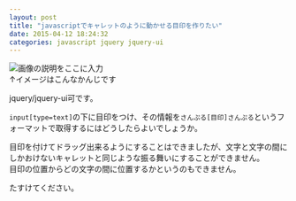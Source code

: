 ```yaml
---
layout: post
title: "javascriptでキャレットのように動かせる目印を作りたい"
date: 2015-04-12 18:24:32
categories: javascript jquery jquery-ui
---
```

<p><img src="https://i.stack.imgur.com/2gQxQ.png" alt="画像の説明をここに入力"><br>
↑イメージはこんなかんじです</p>

<p>jquery/jquery-ui可です。</p>

<p><code>input[type=text]</code>の下に目印をつけ、その情報を<code>さんぷる[目印]さんぷる</code>というフォーマットで取得するにはどうしたらよいでしょうか。</p>

<p>目印を付けてドラッグ出来るようにすることはできましたが、文字と文字の間にしかおけないキャレットと同じような振る舞いにすることができません。<br>
目印の位置からどの文字の間に位置するかというのもできません。</p>

<p>たすけてください。</p>
